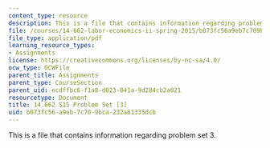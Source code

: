 ```yaml
---
content_type: resource
description: This is a file that contains information regarding problem set 3.
file: /courses/14-662-labor-economics-ii-spring-2015/b073fc56a9eb7c709bca232a61335dcb_MIT14_662S15_pset3.pdf
file_type: application/pdf
learning_resource_types:
- Assignments
license: https://creativecommons.org/licenses/by-nc-sa/4.0/
ocw_type: OCWFile
parent_title: Assignments
parent_type: CourseSection
parent_uid: ecdffbc6-f1a8-d023-041a-9d284cb2a021
resourcetype: Document
title: 14.662 S15 Problem Set [3]
uid: b073fc56-a9eb-7c70-9bca-232a61335dcb
---
```

This is a file that contains information regarding problem set 3.